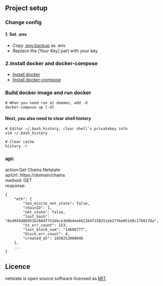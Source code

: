 ## Project setup

### Change config

#### 1. Set .env

- Copy [.env.backup](./.env.backup) as .env
- Replace the [Your Key] part with your key

### 2.Install docker and docker-compose

- [Install docker](https://docs.docker.com/get-docker/)
- [Install docker-compose](https://docs.docker.com/compose/install/)

### Build docker image and run docker

```
# When you need run at daemon, add -d
docker-compose up [-d]
```

#### Next, you also need to clear shell history

```
# Editor ~/.bash_history, clear shell's privatekey info
vim ~/.bash_history

# Clear cache
history -r
```

### api:
action:Get Chains Netstate<br/> 
apiUrl: https://_domain_/chains <br/> 
method: GET <br/> 
response:
```
{
    "eth": {
        "ten_minite_net_state": false,
        "chainID": 1,
        "net_state": false,
        "last_hash": "0xd945d86951b2684f7516bce3b0b4eeb61264f150251eb27f6e05149c17b917da",
        "tx_err_count": 153,
        "last_block_num": "14606777",
        "block_err_count": 4,
        "created_at": 1650252000048
    },
    ...
}
```

## Licence

netstate is open source software licensed as
[MIT](./LICENSE).
